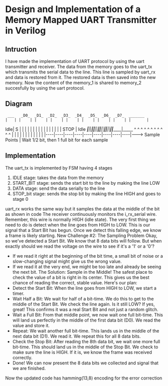 # Design and Implementation of a Memory Mapped UART Transmitter in Verilog 

## Intruction
I have made the implementation of UART protocol by using the uart transmitter and receiver.
The data from the memory goes to the uart_tx which transmits the serial data to the line. This line is sampled by uart_rx and data is restored from it.
The restored data is then saved into the new memory. Now the content of the memory_1 is shared to memory_2 succesfully by using the uart protocol.

## Diagram

     ___   _D0_  _D1_  _D2_  _D3_  _D4_  _D5_  _D6_  _D7_  _______
    |   | |    | |    | |    | |    | |    | |    | |    | |       |
Idle| S | |    | |    | |    | |    | |    | |    | |    | | STOP  | Idle
____|___|_|____|_|____|_|____|_|____|_|____|_|____|_|____|_|_______|_____
      ^   ^    ^    ^    ^    ^    ^    ^    ^    ^    ^
      |   |    |    |    |    |    |    |    |    |    |
      |   |----|----|----|----|----|----|----|----|----|---> Sample Points
      |
    Wait 1/2 bit,
    then 1 full bit
    for each sample

## Implementation

The uart_tx is implemented by FSM having 4 stages
1) IDLE stage: takes the data from the memory
2) START_BIT stage: sends the start bit to the line by making the line LOW
3) DATA stage: send the data serially to the line
4) STOP_bit stage: sends the stop bit by making the line HIGH and goes to stage 0

uart_rx works the same way but it samples the data at the middle of the bit as shown in code
The receiver continuously monitors the i_rx_serial wire. Remember, this wire is normally HIGH (idle state). The very first thing we need to do is detect when the line goes from HIGH to LOW. This is our signal that a Start Bit has begun.
Once we detect this falling edge, we know a frame is likely starting.
New Challenge #2: The Sampling Problem
Okay, so we've detected a Start Bit. We know that 8 data bits will follow. But when exactly should we read the voltage on the wire to see if it's a '1' or a '0'?
 * If we read it right at the beginning of the bit time, a small bit of noise or a slow-changing signal might give us the wrong value.
 * If we read it at the very end, we might be too late and already be seeing the next bit.
The Solution: Sample in the Middle!
The safest place to check the value of a bit is right in its center. This gives us the best chance of reading the correct, stable value.
Here's our plan:
 * Detect the Start Bit: When the line goes from HIGH to LOW, we start a timer.
 * Wait Half a Bit: We wait for half of a bit-time. We do this to get to the middle of the Start Bit. We check the line again. Is it still LOW? If yes, great! This confirms it was a real Start Bit and not just a random glitch.
 * Wait a Full Bit: From that middle point, we now wait one full bit-time. This will land us perfectly in the middle of the first data bit (D0). We read the value and store it.
 * Repeat: We wait another full bit-time. This lands us in the middle of the next data bit (D1). We read it. We repeat this for all 8 data bits.
 * Check the Stop Bit: After reading the 8th data bit, we wait one more full bit-time. This should land us in the middle of the Stop Bit. We check to make sure the line is HIGH. If it is, we know the frame was received correctly.
 * Done! We can now present the 8 data bits we collected and signal that we are finished.

Now the updated code has hamming(13,8) encoding for the error correction

